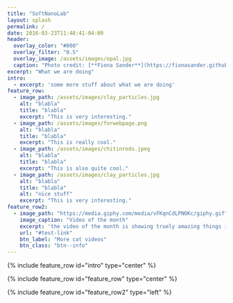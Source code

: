```yaml
---
title: "SoftNanoLab"
layout: splash
permalink: /
date: 2016-03-23T11:48:41-04:00
header:
  overlay_color: "#000"
  overlay_filter: "0.5"
  overlay_image: /assets/images/opal.jpg
  caption: "Photo credit: [**Fiona Sander**](https://fionasander.github.io/softnanolab/fiona/)"
excerpt: "What we are doing"
intro: 
  - excerpt: 'some more stuff about what we are doing'
feature_row:
  - image_path: /assets/images/clay_particles.jpg 
    alt: "blabla"
    title: "blabla"
    excerpt: "This is very interesting."
  - image_path: /assets/images/forwebpage.png
    alt: "blabla"
    title: "blabla"
    excerpt: "This is really cool."
  - image_path: /assets/images/chitinrods.jpeg
    alt: "blabla"
    title: "blabla"
    excerpt: "This is also quite cool."
  - image_path: /assets/images/clay_particles.jpg 
    alt: "blabla"
    title: "blabla"
    alt: "nice stuff"
    excerpt: "This is very interesting."
feature_row2:
  - image_path: "https://media.giphy.com/media/vFKqnCdLPNOKc/giphy.gif"
    image_caption: "Video of the month"
    excerpt: 'the video of the month is showing truely amazing things indeed'
    url: "#test-link"
    btn_label: "More cat videos"
    btn_class: "btn--info"
---
```


{% include feature_row id="intro" type="center" %}

{% include feature_row id="feature_row" type="center" %}

{% include feature_row id="feature_row2" type="left" %}


